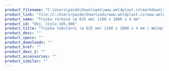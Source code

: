 ```yaml
---
product_filename: "C:\Users\paide\Downloads\www.weldplast.cz\markdown\tryska-tubularni-o-625-mm-1100-x-1000-x-4-mm.md"
product_link: "file:/C:/Users/paide/Downloads/www.weldplast.cz/www.weldplast.cz/sk/tryska-tubularni-o-625-mm-1100-x-1000-x-4-mm"
product_name: "Tryska rúrková (ø 625 mm) 1100 x 1000 x 4 mm"
product_id: "Obj. číslo:105.906"
product_title: "Tryska tubulární (ø 625 mm) 1100 x 1000 x 4 mm | Weldplast"
product_desc: ""
product_specs: ""
product_downloads: ""
product_href: ""
product_desc_2: ""
product_accessories: ""
product_similar: ""
---
```


